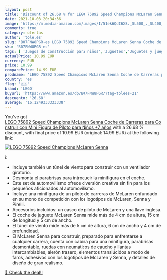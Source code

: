 ```yaml
---
layout: post
title: 'Discount of 26.68 % for LEGO 75892 Speed Champions McLaren Senna'
date: 2021-10-03 20:34:36
image: 'https://m.media-amazon.com/images/I/51ek6QdI6XS._SL500_._SL400_.jpg'
comments: true
category: ofertas
author: 'tole.es'
slug: 'B07FNW8PGR-es LEGO 75892 Speed Champions McLaren Senna Coche de Carreras...'
sku: 'B07FNW8PGR-es'
tags: [ 'Juegos de construcción para niños','Juguetes','Juguetes y juegos','Sets de bloques de construcción','lego', ]
actualPrice: 10.99 EUR
currency: EUR
price: 10.99
comparePrice: 14.99 EUR
prodname: 'LEGO 75892 Speed Champions McLaren Senna Coche de Carreras para Construir con Mini Figura de Piloto para Niños +7 años'
country: 'es'
flag: '🇪🇸'
brand: 'LEGO'
buyurl: 'https://www.amazon.es/dp/B07FNW8PGR/?tag=tolees-21'
descuento: '26.68'
average: '16.1249333333338'
---
```


You've got [LEGO 75892 Speed Champions McLaren Senna Coche de Carreras para Construir con Mini Figura de Piloto para Niños +7 años](https://www.amazon.es/dp/B07FNW8PGR/?tag=tolees-21) with a  26.68 % discount, with final price of 10.99 EUR (original: 14.99 EUR) at the following link:

[![LEGO 75892 Speed Champions McLaren Senna](https://m.media-amazon.com/images/I/51ek6QdI6XS._SL500_._SL400_.jpg)](https://www.amazon.es/dp/B07FNW8PGR/?tag=tolees-21)

ℹ️:

- Incluye también un túnel de viento para construir con un ventilador giratorio.
- Desmonta el parabrisas para introducir la minifigura en el coche.
- Este set de automovilismo ofrece diversión creativa sin fin para los pequeños aficionados al automovilismo.
- Incluye una minifigura de un piloto de carreras de McLaren enfundado en su mono de competición con los logotipos de McLaren, Senna y Pirelli.
- Accesorios incluidos: un casco de piloto de McLaren y una llave inglesa.
- El coche de juguete McLaren Senna mide más de 4 cm de altura, 15 cm de longitud y 5 cm de ancho.
- El túnel de viento mide más de 5 cm de altura, 6 cm de ancho y 4 cm de profundidad.
- El McLaren Senna para construir, preparado para enfrentarse a cualquier carrera, cuenta con cabina para una minifigura, parabrisas desmontable, ruedas con neumáticos de caucho y llantas intercambiables, alerón trasero, elementos translúcidos a modo de faros, adhesivos con los logotipos de McLaren y Senna, y detalles de diseño de gran realismo.

[🛒 Check the deal!!](https://www.amazon.es/dp/B07FNW8PGR/?tag=tolees-21)
